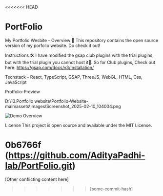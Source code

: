 <<<<<<< HEAD

PortFolio
=======

My Portfolio Wesbite - Overview 🚀
This repository contains the open source version of my porfolio website. Do check it out!

Instructions 🛠️
I have modified the gsap club plugins with the trial plugins, but with the trial plugin you cannot host it🔴. So for Club plugins, Check out here: https://gsap.com/docs/v3/Installation/

Techstack - React, TypeScript, GSAP, ThreeJS, WebGL, HTML, Css, JavaScript

Protfolio-Preview

D:\13.Portfolio website\Portfolio-Website-main\assets\images\Screenshot_2025-02-10_104004.png

![Demo Overview](assets/images/Screenshot_2025-02-10_104004.png)

License
This project is open source and available under the MIT License.

0b6766f (https://github.com/AdityaPadhi-lab/PortFolio.git)
=======
[Other conflicting content here]
>>>>>>> [some-commit-hash]
